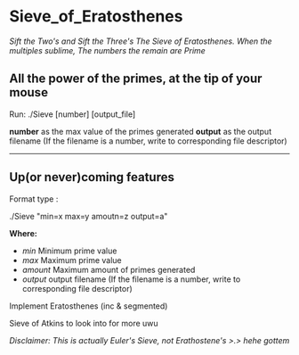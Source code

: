 # Sieve_of_Eratosthenes

*Sift the Two's and Sift the Three's*
*The Sieve of Eratosthenes.*
*When the multiples sublime,*
*The numbers the remain are Prime*

## All the power of the primes, at the tip of your mouse

Run: ./Sieve [number] [output_file]

**number** as the max value of the primes generated
**output** as the output filename (If the filename is a number, write to corresponding file descriptor)

----

## Up(or never)coming features

Format type :

./Sieve "min=x max=y amoutn=z output=a"

**Where:**

- *min* Minimum prime value
- *max* Maximum prime value
- *amount* Maximum amount of primes generated
- *output* output filename (If the filename is a number, write to corresponding file descriptor)


Implement Eratosthenes (inc & segmented)

Sieve of Atkins to look into for more uwu



























*Disclaimer: This is actually Euler's Sieve, not Erathostene's >.> hehe gottem*
